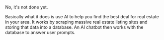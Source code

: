 No, it's not done yet.

Basically what it does is use AI to help you find the best deal for real estate in your area.
It works by scraping massive real estate listing sites and storing that data into a database.
An AI chatbot then works with the database to answer user prompts.
